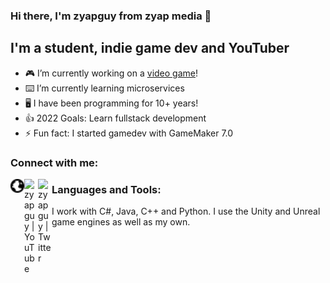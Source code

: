 ### Hi there, I'm zyapguy from zyap media 👋

## I'm a student, indie game dev and YouTuber
- 🎮 I’m currently working on a [video game][website]!
- ⌨️ I’m currently learning microservices
- 🖥️ I have been programming for 10+ years!
- 👍 2022 Goals: Learn fullstack development
- ⚡ Fun fact: I started gamedev with GameMaker 7.0

### Connect with me:

[<img align="left" alt="zyapguy" width="22px" src="https://raw.githubusercontent.com/iconic/open-iconic/master/svg/globe.svg" />][website]
[<img align="left" alt="zyapguy | YouTube" width="22px" src="https://cdn.jsdelivr.net/npm/simple-icons@v3/icons/youtube.svg" />][youtube]
[<img align="left" alt="zyapguy | Twitter" width="22px" src="https://cdn.jsdelivr.net/npm/simple-icons@v3/icons/twitter.svg" />][twitter]



### Languages and Tools:
I work with C#, Java, C++ and Python. I use the Unity and Unreal game engines as well as my own.

[website]: https://www.playgenerations.com
[twitter]: https://twitter.com/zyapguy
[youtube]: https://www.youtube.com/channel/UCc4IizbM0q_JySK3XUY0Drw
<br />
<br />
